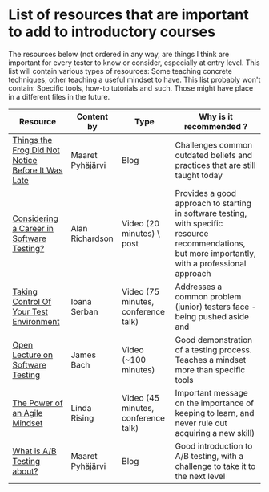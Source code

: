 # List of resources that are important to add to introductory courses

The resources below (not ordered in any way, are things I think are important for every tester to know or consider, especially at entry level.
This list will contain various types of resources: Some teaching concrete techniques, other teaching a useful mindset to have.
This list probably won't contain: Specific tools, how-to tutorials and such. Those might have place in a different files in the future.





|Resource|Content by| Type |Why is it recommended ?|
|---|---|---|---|
|[Things the Frog Did Not Notice Before It Was Late](http://visible-quality.blogspot.ie/2018/02/things-frog-did-not-notice-before-it.html)|Maaret Pyhäjärvi|Blog|Challenges common outdated beliefs and practices that are still taught today|
|[Considering a Career in Software Testing?](http://blog.eviltester.com/2018/02/considering-software-testing-career.html)   |Alan Richardson|Video (20 minutes) \ post|Provides a good approach to starting in software testing, with specific resource recommendations, but more importantly, with a professional approach|
|[Taking Control Of Your Test Environment](https://www.youtube.com/watch?v=ufZ4tDSgvv8)|Ioana Serban|Video (75 minutes, conference talk)|Addresses a common problem (junior) testers face - being pushed aside and |
|[Open Lecture on Software Testing](https://www.youtube.com/watch?v=ILkT_HV9DVU)|James Bach|Video (~100 minutes)|Good demonstration of a testing process. Teaches a mindset more than specific tools|
|[The Power of an Agile Mindset](https://www.youtube.com/watch?v=SMvVJwwMn5A)|Linda Rising|Video (45 minutes, conference talk)|Important message on the importance of keeping to learn, and never rule out acquiring a new skill)|
|[What is A/B Testing about?](https://visible-quality.blogspot.com/2018/07/what-is-ab-testing-about.html)|Maaret Pyhäjärvi|Blog|Good introduction to A/B testing, with a challenge to take it to the next level|


